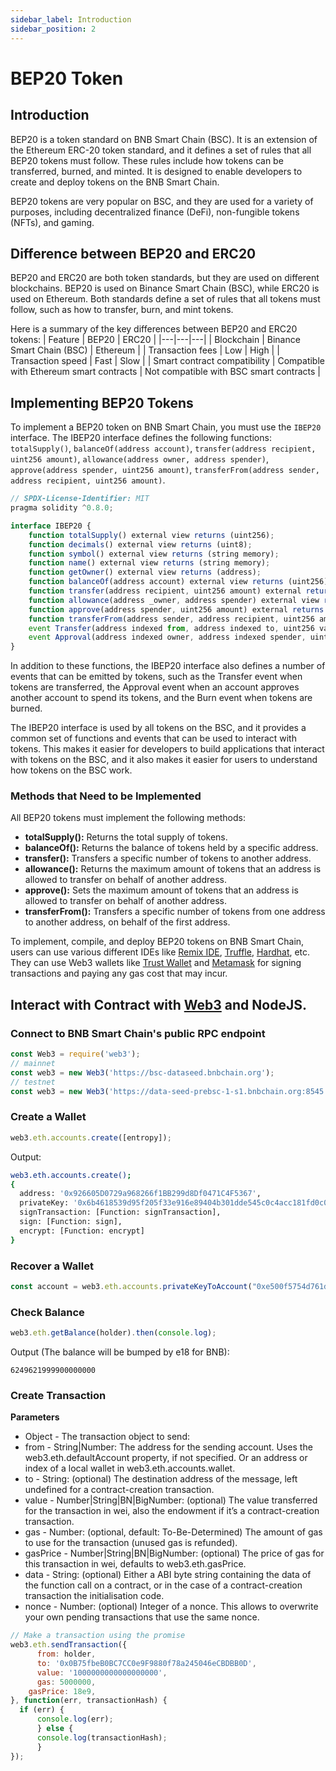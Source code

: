 ```yaml
---
sidebar_label: Introduction
sidebar_position: 2
---
```


# BEP20 Token

## Introduction

BEP20 is a token standard on BNB Smart Chain (BSC). It is an extension of the Ethereum ERC-20 token standard, and it defines a set of rules that all BEP20 tokens must follow. These rules include how tokens can be transferred, burned, and minted. It is designed to enable developers to create and deploy tokens on the BNB Smart Chain.

BEP20 tokens are very popular on BSC, and they are used for a variety of purposes, including decentralized finance (DeFi), non-fungible tokens (NFTs), and gaming.

## Difference between BEP20 and ERC20

BEP20 and ERC20 are both token standards, but they are used on different blockchains. BEP20 is used on Binance Smart Chain (BSC), while ERC20 is used on Ethereum. Both standards define a set of rules that all tokens must follow, such as how to transfer, burn, and mint tokens.

Here is a summary of the key differences between BEP20 and ERC20 tokens:
| Feature | BEP20 | ERC20 |
|---|---|---|
| Blockchain | Binance Smart Chain (BSC) | Ethereum |
| Transaction fees | Low | High |
| Transaction speed | Fast | Slow |
| Smart contract compatibility | Compatible with Ethereum smart contracts | Not compatible with BSC smart contracts |

## Implementing BEP20 Tokens

To implement a BEP20 token on BNB Smart Chain, you must use the `IBEP20` interface. The IBEP20 interface defines the following functions: `totalSupply()`, `balanceOf(address account)`, `transfer(address recipient, uint256 amount)`, `allowance(address owner, address spender)`, `approve(address spender, uint256 amount)`, `transferFrom(address sender, address recipient, uint256 amount)`.

```javascript
// SPDX-License-Identifier: MIT
pragma solidity ^0.8.0;

interface IBEP20 {
    function totalSupply() external view returns (uint256);
    function decimals() external view returns (uint8);
    function symbol() external view returns (string memory);
    function name() external view returns (string memory);
    function getOwner() external view returns (address);
    function balanceOf(address account) external view returns (uint256);
    function transfer(address recipient, uint256 amount) external returns (bool);
    function allowance(address _owner, address spender) external view returns (uint256);
    function approve(address spender, uint256 amount) external returns (bool);
    function transferFrom(address sender, address recipient, uint256 amount) external returns (bool);
    event Transfer(address indexed from, address indexed to, uint256 value);
    event Approval(address indexed owner, address indexed spender, uint256 value);
}
```

In addition to these functions, the IBEP20 interface also defines a number of events that can be emitted by tokens, such as the Transfer event when tokens are transferred, the Approval event when an account approves another account to spend its tokens, and the Burn event when tokens are burned.

The IBEP20 interface is used by all tokens on the BSC, and it provides a common set of functions and events that can be used to interact with tokens. This makes it easier for developers to build applications that interact with tokens on the BSC, and it also makes it easier for users to understand how tokens on the BSC work.

### Methods that Need to be Implemented

All BEP20 tokens must implement the following methods:

* **totalSupply():** Returns the total supply of tokens.
* **balanceOf():** Returns the balance of tokens held by a specific address.
* **transfer():** Transfers a specific number of tokens to another address.
* **allowance():** Returns the maximum amount of tokens that an address is allowed to transfer on behalf of another address.
* **approve():** Sets the maximum amount of tokens that an address is allowed to transfer on behalf of another address.
* **transferFrom():** Transfers a specific number of tokens from one address to another address, on behalf of the first address.

To implement, compile, and deploy BEP20 tokens on BNB Smart Chain, users can use various different IDEs like [Remix IDE](https://remix.ethereum.org), [Truffle](https://trufflesuite.com/), [Hardhat](https://hardhat.org/), etc. They can use Web3 wallets like [Trust Wallet](wallet/trustwallet.md) and [Metamask](wallet/metamask.md) for signing transactions and paying any gas cost that may incur.

## Interact with Contract with [Web3](https://www.npmjs.com/package/web3) and NodeJS.

### Connect to BNB Smart Chain's public RPC endpoint

```js
const Web3 = require('web3');
// mainnet
const web3 = new Web3('https://bsc-dataseed.bnbchain.org');
// testnet
const web3 = new Web3('https://data-seed-prebsc-1-s1.bnbchain.org:8545');
```

### Create a Wallet

```javascript
web3.eth.accounts.create([entropy]);
```
Output:
```bash
web3.eth.accounts.create();
{
  address: '0x926605D0729a968266f1BB299d8Df0471C4F5367',
  privateKey: '0x6b4618539d95f205f33e916e89404b301dde545c0c4acc181fd0c0b42708bad3',
  signTransaction: [Function: signTransaction],
  sign: [Function: sign],
  encrypt: [Function: encrypt]
}
```

### Recover a Wallet

```javascript
const account = web3.eth.accounts.privateKeyToAccount("0xe500f5754d761d74c3eb6c2566f4c568b81379bf5ce9c1ecd475d40efe23c577")
```


### Check Balance

```javascript
web3.eth.getBalance(holder).then(console.log);
```

Output (The balance will be bumped by e18 for BNB):

```
6249621999900000000
```

### Create Transaction

**Parameters**

* Object - The transaction object to send:
* from - String|Number: The address for the sending account. Uses the web3.eth.defaultAccount property, if not specified. Or an address or index of a local wallet in web3.eth.accounts.wallet.
* to - String: (optional) The destination address of the message, left undefined for a contract-creation transaction.
* value - Number|String|BN|BigNumber: (optional) The value transferred for the transaction in wei, also the endowment if it’s a contract-creation transaction.
* gas - Number: (optional, default: To-Be-Determined) The amount of gas to use for the transaction (unused gas is refunded).
* gasPrice - Number|String|BN|BigNumber: (optional) The price of gas for this transaction in wei, defaults to web3.eth.gasPrice.
* data - String: (optional) Either a ABI byte string containing the data of the function call on a contract, or in the case of a contract-creation transaction the initialisation code.
* nonce - Number: (optional) Integer of a nonce. This allows to overwrite your own pending transactions that use the same nonce.

```Javascript
// Make a transaction using the promise
web3.eth.sendTransaction({
	  from: holder,
	  to: '0x0B75fbeB0BC7CC0e9F9880f78a245046eCBDBB0D',
	  value: '1000000000000000000',
	  gas: 5000000,
    gasPrice: 18e9,
}, function(err, transactionHash) {
  if (err) {
      console.log(err);
      } else {
      console.log(transactionHash);
      }
});
```


